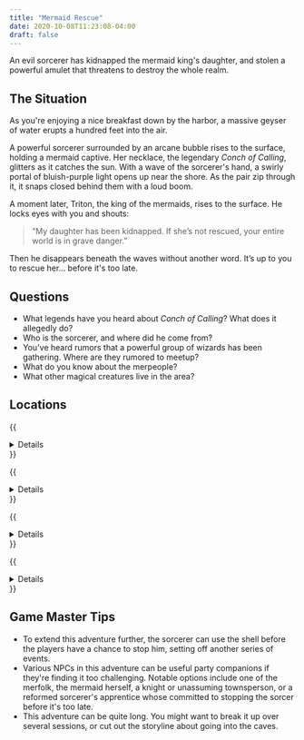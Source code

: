 ```yaml
---
title: "Mermaid Rescue"
date: 2020-10-08T11:23:08-04:00
draft: false
---
```


An evil sorcerer has kidnapped the mermaid king's daughter, and stolen a powerful amulet that threatens to destroy the whole realm.

<div data-toc="In This Adventure"></div>



## The Situation

As you're enjoying a nice breakfast down by the harbor, a massive geyser of water erupts a hundred feet into the air.

A powerful sorcerer surrounded by an arcane bubble rises to the surface, holding a mermaid captive. Her necklace, the legendary _Conch of Calling_, glitters as it catches the sun. With a wave of the sorcerer's hand, a swirly portal of bluish-purple light opens up near the shore. As the pair zip through it, it snaps closed behind them with a loud boom.

A moment later, Triton, the king of the mermaids, rises to the surface. He locks eyes with you and shouts:

> “My daughter has been kidnapped. If she’s not rescued, your entire world is in grave danger.”

Then he disappears beneath the waves without another word. It’s up to you to rescue her... before it's too late.



## Questions

- What legends have you heard about _Conch of Calling_? What does it allegedly do?
- Who is the sorcerer, and where did he come from?
- You've heard rumors that a powerful group of wizards has been gathering. Where are they rumored to meetup?
- What do you know about the merpeople?
- What other magical creatures live in the area?



## Locations

{{<details summary="The Castle of the North." blurb="The giant Castle of the North towers above you. Thankfully, the drawbridge is down. You cross it, and enter the castle courtyard. Knights and townspeople scurry about, busy with the day’s tasks.">}}
- _Locations_
	+ **The Shop Cart.** You approach the shop owner, who waves her hands over her numerous wares with a flourish. “See anything of interest,” she asks?
	+ **The Planning Room.** You walk through the door into the first room on the right. There’s a table and chairs, and some maps on the wall. Clearly, this is a meeting space of some sort. The space is otherwise empty.
	+ **The Supply Closet.** There are some brooms and mops leaning against the wall in one corner, and a handful of buckets in another. A sink with water is against the wall between them.
	+ **The Pantry.** You look around and see nothing but food. The whole is stacked floor to ceiling with bread, cured meats, and dried fruits.
	+ **The Vault.** As soon as the door opens, you hear the clinking of coins. Against he back wall is a table. Seated at it is a tiny goblin, with tall pointed ears and a hunch in his back, counting a massive pile of gold coins and noting them in a small journal. On either side are tall shelves stacked high with coins, jewels, and other objects of value.
	+ **The Tower.** The moment you enter the tower, you sense that something is amiss. A dark, magical aura fills the first floor. The tower is filled with traps, monsters, and, on the top floor, either the wizard himself or evidence that he was here.
	+ **The Dungeon.** You open the door and peer into it. A narrow winding staircase leads down. You feel a damp, cold breeze blowing. The yelling gets louder. “Help! Help!” In the dungeon, you'll find the mermaid locked in a cell.
- _Secrets_
	+ The sorcerer has been using the castle as a second hideout. There's clear evidence he's been here. People know of him but are afraid to say much more.
	+ The mermaid is being held captive in the dungeon.
- _Creatures & Traps_
	+ **Enchanted Brooms & Mops.** Normal looking brooms or mops spring to life to attack and provide simple defenses to areas people don't want explored.
	+ **Magical Lock.** The mermaid's cell can only be unlocked with a special key forged by dwarves in the Mines of the Mountain.
	+ **The Sorcerer.** If he's still in the castle, he will fight the players, but flee before winning or being defeated.
{{</details>}}

{{<details summary="The Mines of the Mountain." blurb="Approaching the mountains, you're greeting by a gruff dwarf named Targus Balefrost. Once he learns of your need for a magic key, he informs you that you'll need to retrieve the _Torch of Hallows_ from deep within the Mines for him to complete his task.">}}
- _Locations_
	+ **The Ledge.** It’s about 12 feet high, with a rough face. Plenty of places to tuck hands and feet if you wanted to try to climb it. But if you fall, you could get hurt.
	+ **Cavern of the Hydra.** You enter a dark, cavernous space. It’s about 30 feet wide and 20 feet high. A pile of fallen rocks sits against the wall to one side. Stalactites hang from the ceiling, and a stalagmites grow from the ground. You hear the drip of water. Then you hear a low grow.
	+ **The Cliff.** You stop suddenly, put your arm out, and tell the rest of the group to back up slowly. You’ve just come across a deep crevice plunging into the darkness. It’s about ten feet from one side to the other, and there’s a small ledge about five feet down on the far side.
	+ **Underwater Tunnel.** You come to a murky pool of water. It looks to be about 15 feet deep. Directly ahead of you is a solid wall of rock. Staring into the gloom, you notice what appears to be a small opening at the bottom of the pool, along the far wall. You don’t know what’s on the other side.
	+ **Cavern of the Crab.** You enter another cavernous room. Bioluminescent algae casts a blue/green glow into the space, which reflects off the giant rock in the middle of the room. Towards the back of the cavern are gold coins, jewels, and what appear to be magical artifacts. Suddenly, the giant rock in the middle of the room shakes and rises. It's a giant crab!
	+ **The Hall of the Torch of Hallows.** You see the glowing flame reflecting off the wall before you even enter the room. As you step into the space, you see it: the Torch of Hallows.
- _Creatures & Traps_
	+ **Hydra.** Has multiple heads that grow back after several turns. Spits acid.
	+ **Wolves.** A pack of wolves runs wild in the caverns. They're led by a werewolf, cursed years ago by the same sorcerer who kidnapped the mermaid.
	+ **Giant Crab.** The size of a car, he looks like a boulder when at rest. His powerful claws can crush pretty much anything.
{{</details>}}

{{<details summary="The Mountain Pass." blurb="A winding path through the mountains. The pass is filled with dangerous terrain, goblins, and cyclops.">}}
- _Creatures & Traps_
	+ **Goblins.** A horde of goblins patrol the pass and shakedown travelers for gold and jewels.
	+ **Cyclops.** Angry and territorial, they'll strike first even if left alone.
	+ **Rock Slide.** The mountain pass is treacherous, and rock slides are a common occurrence. They goblins have nothing to do with it. They promise!
{{</details>}}

{{<details summary="The Hideout." blurb="A former mountain outpost where the sorcerer and his minions are now hiding. There's a rotting bridge traversing a rapidly moving stream that leads to the front entrance. The walls are crumbling, and the building is in heavy disrepair." margin="true">}}
- _Creatures & Traps_
	+ **Sorcerer's Apprentices.** They'll ambush the players as soon as they enter the hideout.
	+ **The Sorcerer.** This is his lair, and he'll defend it until the bitter end.
{{</details>}}



## Game Master Tips

- To extend this adventure further, the sorcerer can use the shell before the players have a chance to stop him, setting off another series of events.
- Various NPCs in this adventure can be useful party companions if they're finding it too challenging. Notable options include one of the merfolk, the mermaid herself, a knight or unassuming townsperson, or a reformed sorcerer's apprentice whose committed to stopping the sorcer before it's too late.
- This adventure can be quite long. You might want to break it up over several sessions, or cut out the storyline about going into the caves.